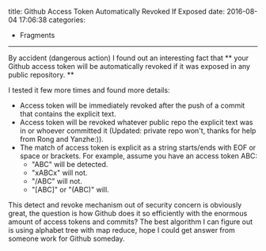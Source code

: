 title: Github Access Token Automatically Revoked If Exposed
date: 2016-08-04 17:06:38
categories:
- Fragments
---
By accident (dangerous action) I found out an interesting fact that ** your Github access token will be automatically revoked if it was exposed in any public repository. **

I tested it few more times and found more details:
- Access token will be immediately revoked after the push of a commit that contains the explicit text.
- Access token will be revoked whatever public repo the explicit text was in or whoever committed it (Updated: private repo won't, thanks for help from Rong and Yanzhe:)).
- The match of access token is explicit as a string starts/ends with EOF or space or brackets. For example, assume you have an access token ABC:
	* "ABC" will be detected.
	* "xABCx" will not.
	* "/ABC" will not.
	* "[ABC]" or "(ABC)" will.

This detect and revoke mechanism out of security concern is obviously great, the question is how Github does it so efficiently with the enormous amount of access tokens and commits? The best algorithm I can figure out is using alphabet tree with map reduce, hope I could get answer from someone work for Github someday.